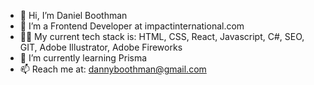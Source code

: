 - 👋 Hi, I’m Daniel Boothman
- 👀 I’m a Frontend Developer at impactinternational.com
- 👩‍💻 My current tech stack is: HTML, CSS, React, Javascript, C#, SEO, GIT, Adobe Illustrator, Adobe Fireworks
- 🌱 I’m currently learning Prisma
- 📫 Reach me at: dannyboothman@gmail.com

<!---
dannyboothman/dannyboothman is a ✨ special ✨ repository because its `README.md` (this file) appears on your GitHub profile.
You can click the Preview link to take a look at your changes.
--->
